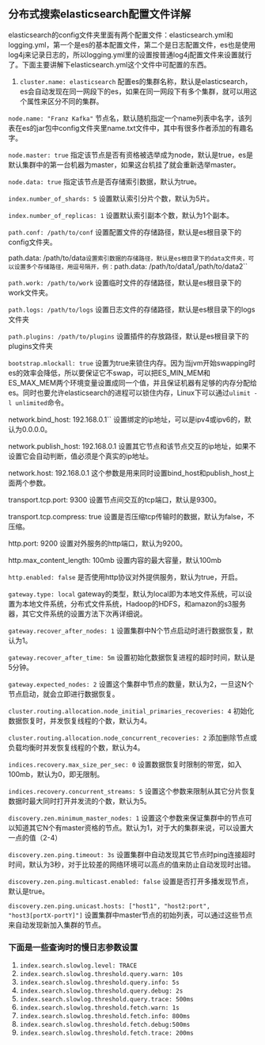 ## 分布式搜索elasticsearch配置文件详解
elasticsearch的config文件夹里面有两个配置文件：elasticsearch.yml和logging.yml，第一个是es的基本配置文件，第二个是日志配置文件，es也是使用log4j来记录日志的，所以logging.yml里的设置按普通log4j配置文件来设置就行了。下面主要讲解下elasticsearch.yml这个文件中可配置的东西。

1. ``cluster.name: elasticsearch``
配置es的集群名称，默认是elasticsearch，es会自动发现在同一网段下的es，如果在同一网段下有多个集群，就可以用这个属性来区分不同的集群。

``node.name: "Franz Kafka"``
节点名，默认随机指定一个name列表中名字，该列表在es的jar包中config文件夹里name.txt文件中，其中有很多作者添加的有趣名字。

``node.master: true``
指定该节点是否有资格被选举成为node，默认是true，es是默认集群中的第一台机器为master，如果这台机挂了就会重新选举master。

``node.data: true``
指定该节点是否存储索引数据，默认为true。

``index.number_of_shards: 5``
设置默认索引分片个数，默认为5片。

``index.number_of_replicas: 1``
设置默认索引副本个数，默认为1个副本。

``path.conf: /path/to/conf``
设置配置文件的存储路径，默认是es根目录下的config文件夹。

path.data: /path/to/data``
设置索引数据的存储路径，默认是es根目录下的data文件夹，可以设置多个存储路径，用逗号隔开，例：
``path.data: /path/to/data1,/path/to/data2``

``path.work: /path/to/work``
设置临时文件的存储路径，默认是es根目录下的work文件夹。

``path.logs: /path/to/logs``
设置日志文件的存储路径，默认是es根目录下的logs文件夹

``path.plugins: /path/to/plugins``
设置插件的存放路径，默认是es根目录下的plugins文件夹

``bootstrap.mlockall: true``
设置为true来锁住内存。因为当jvm开始swapping时es的效率会降低，所以要保证它不swap，可以把ES_MIN_MEM和ES_MAX_MEM两个环境变量设置成同一个值，并且保证机器有足够的内存分配给es。同时也要允许elasticsearch的进程可以锁住内存，Linux下可以通过`ulimit -l unlimited`命令。

network.bind_host: 192.168.0.1``
设置绑定的ip地址，可以是ipv4或ipv6的，默认为0.0.0.0。


network.publish_host: 192.168.0.1
设置其它节点和该节点交互的ip地址，如果不设置它会自动判断，值必须是个真实的ip地址。

network.host: 192.168.0.1
这个参数是用来同时设置bind_host和publish_host上面两个参数。

transport.tcp.port: 9300
设置节点间交互的tcp端口，默认是9300。

transport.tcp.compress: true
设置是否压缩tcp传输时的数据，默认为false，不压缩。

http.port: 9200
设置对外服务的http端口，默认为9200。

http.max_content_length: 100mb
设置内容的最大容量，默认100mb

``http.enabled: false``
是否使用http协议对外提供服务，默认为true，开启。

``gateway.type: local``
gateway的类型，默认为local即为本地文件系统，可以设置为本地文件系统，分布式文件系统，Hadoop的HDFS，和amazon的s3服务器，其它文件系统的设置方法下次再详细说。

``gateway.recover_after_nodes: 1``
设置集群中N个节点启动时进行数据恢复，默认为1。

``gateway.recover_after_time: 5m``
设置初始化数据恢复进程的超时时间，默认是5分钟。

``gateway.expected_nodes: 2``
设置这个集群中节点的数量，默认为2，一旦这N个节点启动，就会立即进行数据恢复。

``cluster.routing.allocation.node_initial_primaries_recoveries: 4``
初始化数据恢复时，并发恢复线程的个数，默认为4。

``cluster.routing.allocation.node_concurrent_recoveries: 2``
添加删除节点或负载均衡时并发恢复线程的个数，默认为4。

``indices.recovery.max_size_per_sec: 0``
设置数据恢复时限制的带宽，如入100mb，默认为0，即无限制。

``indices.recovery.concurrent_streams: 5``
设置这个参数来限制从其它分片恢复数据时最大同时打开并发流的个数，默认为5。

``discovery.zen.minimum_master_nodes: 1``
设置这个参数来保证集群中的节点可以知道其它N个有master资格的节点。默认为1，对于大的集群来说，可以设置大一点的值（2-4）

``discovery.zen.ping.timeout: 3s``
设置集群中自动发现其它节点时ping连接超时时间，默认为3秒，对于比较差的网络环境可以高点的值来防止自动发现时出错。

``discovery.zen.ping.multicast.enabled: false``
设置是否打开多播发现节点，默认是true。

``discovery.zen.ping.unicast.hosts: ["host1", "host2:port", "host3[portX-portY]"]``
设置集群中master节点的初始列表，可以通过这些节点来自动发现新加入集群的节点。

### 下面是一些查询时的慢日志参数设置
1. ``index.search.slowlog.level: TRACE``
2. ``index.search.slowlog.threshold.query.warn: 10s``
3. ``index.search.slowlog.threshold.query.info: 5s``
4. ``index.search.slowlog.threshold.query.debug: 2s``
5. ``index.search.slowlog.threshold.query.trace: 500ms``
6. ``index.search.slowlog.threshold.fetch.warn: 1s``
7. ``index.search.slowlog.threshold.fetch.info: 800ms``
8. ``index.search.slowlog.threshold.fetch.debug:500ms``
9. ``index.search.slowlog.threshold.fetch.trace: 200ms``
